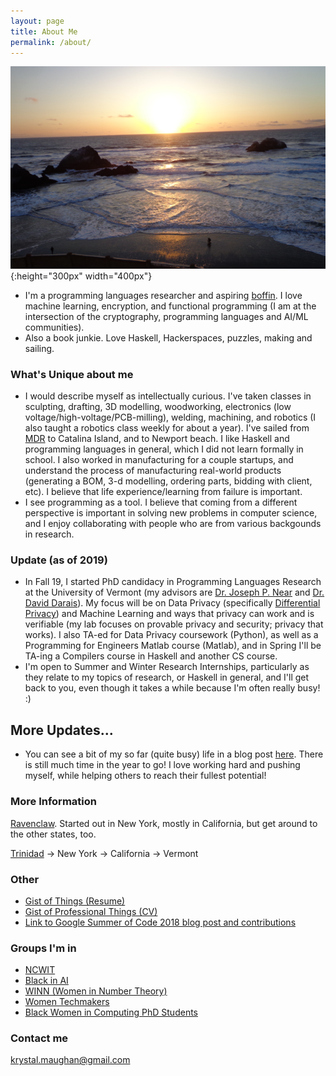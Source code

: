 ```yaml
---
layout: page
title: About Me
permalink: /about/
---
```

![beach](/images/beach.png){:height="300px" width="400px"}






- I'm a programming languages researcher and aspiring [boffin](https://en.wikipedia.org/wiki/Boffin). I love machine learning, encryption, and functional programming (I am at the intersection of the cryptography, programming languages and AI/ML communities).
- Also a book junkie. Love Haskell, Hackerspaces, puzzles, making and sailing. 

### What's Unique about me
- I would describe myself as intellectually curious. I've taken classes in sculpting, drafting, 3D modelling, woodworking, electronics (low voltage/high-voltage/PCB-milling), welding, machining, and robotics (I also taught a robotics class weekly for about a year). I've sailed from [MDR](https://www.visitmarinadelrey.com/wp-content/uploads/2016/06/MDR-MDR-Anchorage-map-web.pdf) to Catalina Island, and to Newport beach. I like Haskell and programming languages in general, which I did not learn formally in school. I also worked in manufacturing for a couple startups, and understand the process of manufacturing real-world products (generating a BOM, 3-d modelling, ordering parts, bidding with client, etc). I believe that life experience/learning from failure is important.
- I see programming as a tool. I believe that coming from a different perspective is important in solving new problems in computer science, and I enjoy collaborating with people who are from various backgounds in research.

### Update (as of 2019)
- In Fall 19, I started PhD candidacy in Programming Languages Research at the University of Vermont (my advisors are [Dr. Joseph P. Near](http://www.uvm.edu/~jnear/) and [Dr. David Darais](http://david.darais.com/)). My focus will be on Data Privacy (specifically [Differential Privacy](https://en.wikipedia.org/wiki/Differential_privacy)) and Machine Learning and ways that privacy can work and is verifiable (my lab focuses on provable privacy and security; privacy that works). I also TA-ed for Data Privacy coursework (Python), as well as a Programming for Engineers Matlab course (Matlab), and in Spring I'll
be TA-ing a Compilers course in Haskell and another CS course.
- I'm open to Summer and Winter Research Internships, particularly as they relate to my topics of research, or Haskell in general, and I'll get back to you, even though it takes a while because I'm often really busy! :)

## More Updates...
- You can see a bit of my so far (quite busy) life in a blog post [here](https://kammitama5.github.io/Tuesday-October-8th/).
  There is still much time in the year to go! I love working hard and pushing myself, while helping others to reach their fullest potential!


### More Information

[Ravenclaw](https://en.wikipedia.org/wiki/Hogwarts#Ravenclaw). Started out in New York, mostly in California, but get around to the other states, too.


[Trinidad](https://en.wikipedia.org/wiki/Trinidad_and_Tobago) -> New York -> California -> Vermont

### Other 

- [Gist of Things (Resume)](https://github.com/kammitama5/kammitama5.github.io/blob/master/images/PHD_resume_KM_3_10_2020.pdf)
- [Gist of Professional Things (CV)](https://github.com/kammitama5/kammitama5.github.io/blob/master/images/CV_PHD_KM_3_13_2020.pdf)
- [Link to Google Summer of Code 2018 blog post and contributions](https://medium.com/@krystal.maughan/breaking-the-space-time-barrier-with-haskell-time-traveling-and-debugging-in-codeworld-a-google-e87894dd43d7)

### Groups I'm in

- [NCWIT](https://www.facebook.com/groups/AspirationsAward/)
- [Black in AI](https://blackinai.github.io/)
- [WINN (Women in Number Theory)](https://womeninnumbertheory.org/)
- [Women Techmakers](https://www.womentechmakers.com/)
- [Black Women in Computing PhD Students](http://blackwomenincomputing.org/)

### Contact me

[krystal.maughan@gmail.com](mailto:email@domain.com)
